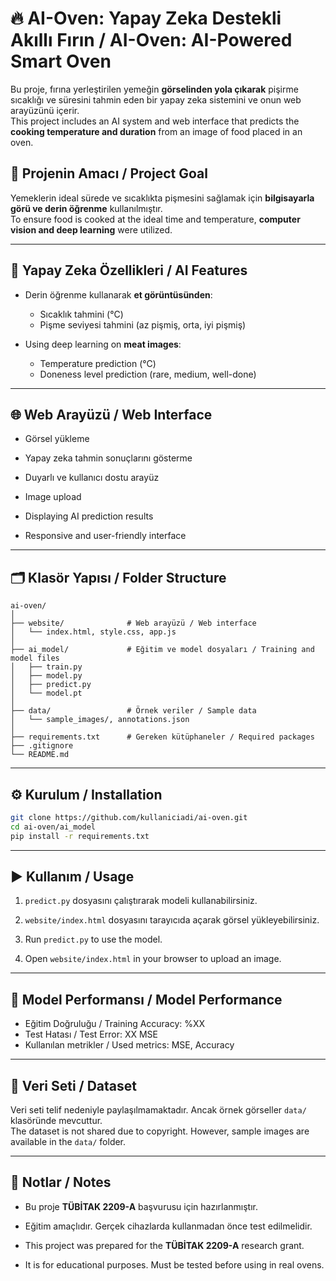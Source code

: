 
# 🔥 AI-Oven: Yapay Zeka Destekli Akıllı Fırın / AI-Oven: AI-Powered Smart Oven

Bu proje, fırına yerleştirilen yemeğin **görselinden yola çıkarak** pişirme sıcaklığı ve süresini tahmin eden bir yapay zeka sistemini ve onun web arayüzünü içerir.  
This project includes an AI system and web interface that predicts the **cooking temperature and duration** from an image of food placed in an oven.

## 🚀 Projenin Amacı / Project Goal

Yemeklerin ideal sürede ve sıcaklıkta pişmesini sağlamak için **bilgisayarla görü ve derin öğrenme** kullanılmıştır.  
To ensure food is cooked at the ideal time and temperature, **computer vision and deep learning** were utilized.

---

## 🧠 Yapay Zeka Özellikleri / AI Features

- Derin öğrenme kullanarak **et görüntüsünden**:  
  - Sıcaklık tahmini (°C)  
  - Pişme seviyesi tahmini (az pişmiş, orta, iyi pişmiş)

- Using deep learning on **meat images**:  
  - Temperature prediction (°C)  
  - Doneness level prediction (rare, medium, well-done)

---

## 🌐 Web Arayüzü / Web Interface

- Görsel yükleme  
- Yapay zeka tahmin sonuçlarını gösterme  
- Duyarlı ve kullanıcı dostu arayüz  

- Image upload  
- Displaying AI prediction results  
- Responsive and user-friendly interface

---

## 🗂️ Klasör Yapısı / Folder Structure

```
ai-oven/
│
├── website/              # Web arayüzü / Web interface
│   └── index.html, style.css, app.js
│
├── ai_model/             # Eğitim ve model dosyaları / Training and model files
│   ├── train.py
│   ├── model.py
│   ├── predict.py
│   └── model.pt
│
├── data/                 # Örnek veriler / Sample data
│   └── sample_images/, annotations.json
│
├── requirements.txt      # Gereken kütüphaneler / Required packages
├── .gitignore
└── README.md
```

---

## ⚙️ Kurulum / Installation

```bash
git clone https://github.com/kullaniciadi/ai-oven.git
cd ai-oven/ai_model
pip install -r requirements.txt
```

---

## ▶️ Kullanım / Usage

1. `predict.py` dosyasını çalıştırarak modeli kullanabilirsiniz.  
2. `website/index.html` dosyasını tarayıcıda açarak görsel yükleyebilirsiniz.

1. Run `predict.py` to use the model.  
2. Open `website/index.html` in your browser to upload an image.

---

## 🧪 Model Performansı / Model Performance

- Eğitim Doğruluğu / Training Accuracy: %XX  
- Test Hatası / Test Error: XX MSE  
- Kullanılan metrikler / Used metrics: MSE, Accuracy

---

## 📁 Veri Seti / Dataset

Veri seti telif nedeniyle paylaşılmamaktadır. Ancak örnek görseller `data/` klasöründe mevcuttur.  
The dataset is not shared due to copyright. However, sample images are available in the `data/` folder.

---

## 📌 Notlar / Notes

- Bu proje **TÜBİTAK 2209-A** başvurusu için hazırlanmıştır.  
- Eğitim amaçlıdır. Gerçek cihazlarda kullanmadan önce test edilmelidir.

- This project was prepared for the **TÜBİTAK 2209-A** research grant.  
- It is for educational purposes. Must be tested before using in real ovens.
